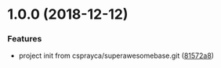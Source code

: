 # 1.0.0 (2018-12-12)


### Features

* project init from csprayca/superawesomebase.git ([81572a8](https://github.com/csprayca/superawesomesimplelandingpage/commit/81572a8))
